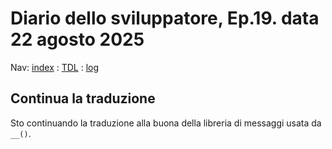 # Diario dello sviluppatore, Ep.19. data 22 agosto 2025

Nav: [index](../index.md) : [TDL](../TDL.md) : [log](../../storage/logs/laravel.log)

## Continua la traduzione

Sto continuando la traduzione alla buona della libreria di messaggi usata da `__()`.
